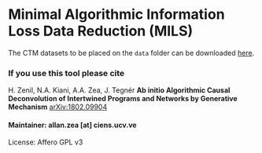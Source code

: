 # Minimal Algorithmic Information Loss Data Reduction (MILS)

The CTM datasets to be placed on the `data` folder can be downloaded [here](https://www.dropbox.com/sh/f76m3yb39n0edn9/AADofMJvIrxppmxPdvM9ROxqa?dl=0).

### If you use this tool please cite

H. Zenil, N.A. Kiani, A.A. Zea, J. Tegnér
**Ab initio Algorithmic Causal Deconvolution of Intertwined Programs and Networks by Generative Mechanism**
[arXiv:1802.09904](https://arxiv.org/abs/1802.09904)
 

#### Maintainer: allan.zea [at] ciens.ucv.ve

License: Affero GPL v3
